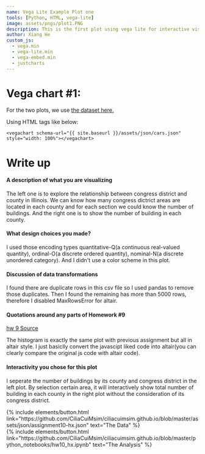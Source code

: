 ```yaml
---
name: Vega Lite Example Plot one
tools: [Python, HTML, vega-lite]
image: assets/pngs/plot1.PNG
description: This is the first plot using vega lite for interactive visualization.
author: Xiang He
custom_js:
  - vega.min
  - vega-lite.min
  - vega-embed.min
  - justcharts
---
```



# Vega chart #1:

For the two plots, we use [the dataset here.](https://raw.githubusercontent.com/UIUC-iSchool-DataViz/is445_bcubcg_fall2022/main/data/building_inventory.csv)

Using HTML tags like below:
```
<vegachart schema-url="{{ site.baseurl }}/assets/json/cars.json" style="width: 100%"></vegachart>
```

<vegachart schema-url="{{ site.baseurl }}/assets/json/assignment10-hx.json" style="width: 60%"></vegachart>

# Write up

#### A description of what you are visualizing

The left one is to explore the relationship between congress district and county in Illinois. We can know how many congress dictrict areas are located in each county and for each section we could know the number of buildings. And the right one is to show the number of building in each county.

#### What design choices you made?

I used those encoding types quantitative-Q(a continuous real-valued quantity), ordinal-O(a discrete ordered quantity), nominal-N(a discrete unordered category). And I didn't use a color scheme in this plot.

#### Discussion of data transformations

I found there are duplicate rows in this csv file so I used pandas to remove those duplicates. Then I found the remaining has more than 5000 rows, therefore I disabled MaxRowsError for altair.


#### Quotations around any parts of Homework #9

[hw 9 Source](https://starboard.gg/hexiang/he-xiang-assignment9-nm5I9G2)

The histogram is exactly the same plot with previous assignment but all in altair style. I just basiclly convert the javascipt liked code into altair(you can clearly compare the original js code with altair code).


#### Interactivity you chose for this plot

I seperate the number of buildings by its county and congress district in the left plot. By selection certain area, it will interactively show total number of building in each county in the right plot without the consideration of its congress district.


<div class="left">
{% include elements/button.html link="https://github.com/CiliaCuiMsim/ciliacuimsim.github.io/blob/master/assets/json/assignment10-hx.json" text="The Data" %}
</div>

<div class="right">
{% include elements/button.html link="https://github.com/CiliaCuiMsim/ciliacuimsim.github.io/blob/master/python_notebooks/hw10_hx.ipynb" text="The Analysis" %}
</div>

